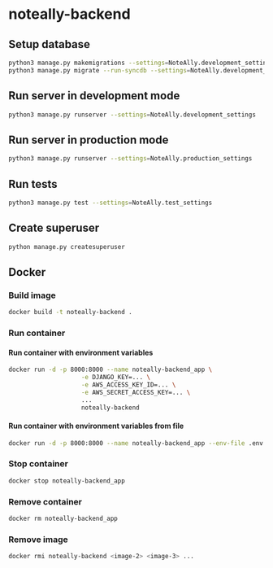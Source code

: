 # noteally-backend

## Setup database

```bash
python3 manage.py makemigrations --settings=NoteAlly.development_settings
python3 manage.py migrate --run-syncdb --settings=NoteAlly.development_settings
```

## Run server in development mode

```bash
python3 manage.py runserver --settings=NoteAlly.development_settings
```

## Run server in production mode

```bash
python3 manage.py runserver --settings=NoteAlly.production_settings
```

## Run tests

```bash
python3 manage.py test --settings=NoteAlly.test_settings
```

## Create superuser

```bash
python manage.py createsuperuser   
```

## Docker

### Build image

```bash
docker build -t noteally-backend .
```

### Run container

#### Run container with environment variables

```bash
docker run -d -p 8000:8000 --name noteally-backend_app \
                    -e DJANGO_KEY=... \
                    -e AWS_ACCESS_KEY_ID=... \
                    -e AWS_SECRET_ACCESS_KEY=... \
                    ...
                    noteally-backend
```

#### Run container with environment variables from file

```bash
docker run -d -p 8000:8000 --name noteally-backend_app --env-file .env noteally-backend
```

### Stop container

```bash
docker stop noteally-backend_app
```

### Remove container

```bash
docker rm noteally-backend_app
```

### Remove image

```bash
docker rmi noteally-backend <image-2> <image-3> ...
```
